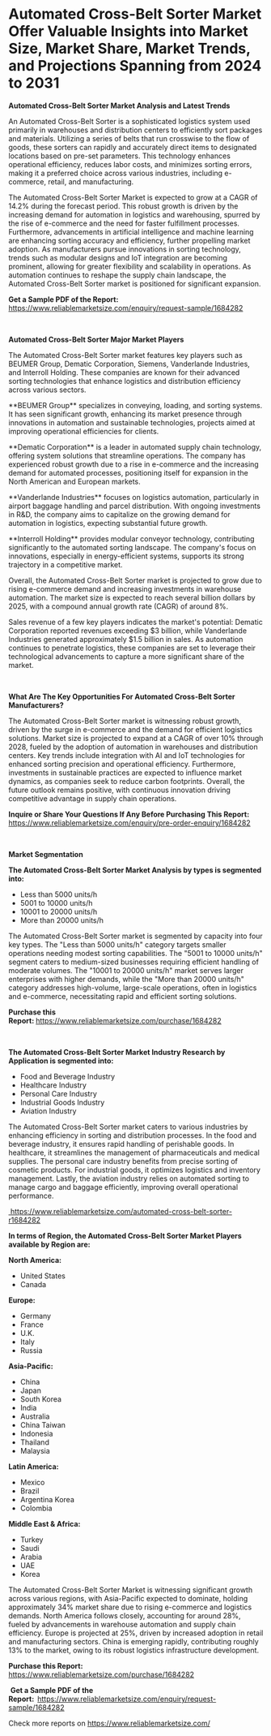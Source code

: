 <p><h1>Automated Cross-Belt Sorter Market Offer Valuable Insights into Market Size, Market Share, Market Trends, and Projections Spanning from 2024 to 2031</h1></p><p><strong>Automated Cross-Belt Sorter Market Analysis and Latest Trends</strong></p>
<p><p>An Automated Cross-Belt Sorter is a sophisticated logistics system used primarily in warehouses and distribution centers to efficiently sort packages and materials. Utilizing a series of belts that run crosswise to the flow of goods, these sorters can rapidly and accurately direct items to designated locations based on pre-set parameters. This technology enhances operational efficiency, reduces labor costs, and minimizes sorting errors, making it a preferred choice across various industries, including e-commerce, retail, and manufacturing.</p><p>The Automated Cross-Belt Sorter Market is expected to grow at a CAGR of 14.2% during the forecast period. This robust growth is driven by the increasing demand for automation in logistics and warehousing, spurred by the rise of e-commerce and the need for faster fulfillment processes. Furthermore, advancements in artificial intelligence and machine learning are enhancing sorting accuracy and efficiency, further propelling market adoption. As manufacturers pursue innovations in sorting technology, trends such as modular designs and IoT integration are becoming prominent, allowing for greater flexibility and scalability in operations. As automation continues to reshape the supply chain landscape, the Automated Cross-Belt Sorter market is positioned for significant expansion.</p></p>
<p><strong>Get a Sample PDF of the Report:&nbsp;</strong> <a href="https://www.reliablemarketsize.com/enquiry/request-sample/1684282?utm_campaign=1197&utm_medium=2&utm_source=Github&utm_content=ia&utm_term=30122024&utm_id=automated-cross-belt-sorter">https://www.reliablemarketsize.com/enquiry/request-sample/1684282</a></p>
<p>&nbsp;</p>
<p><strong>Automated Cross-Belt Sorter Major Market Players</strong></p>
<p><p>The Automated Cross-Belt Sorter market features key players such as BEUMER Group, Dematic Corporation, Siemens, Vanderlande Industries, and Interroll Holding. These companies are known for their advanced sorting technologies that enhance logistics and distribution efficiency across various sectors.</p><p>**BEUMER Group** specializes in conveying, loading, and sorting systems. It has seen significant growth, enhancing its market presence through innovations in automation and sustainable technologies, projects aimed at improving operational efficiencies for clients.</p><p>**Dematic Corporation** is a leader in automated supply chain technology, offering system solutions that streamline operations. The company has experienced robust growth due to a rise in e-commerce and the increasing demand for automated processes, positioning itself for expansion in the North American and European markets.</p><p>**Vanderlande Industries** focuses on logistics automation, particularly in airport baggage handling and parcel distribution. With ongoing investments in R&D, the company aims to capitalize on the growing demand for automation in logistics, expecting substantial future growth.</p><p>**Interroll Holding** provides modular conveyor technology, contributing significantly to the automated sorting landscape. The company's focus on innovations, especially in energy-efficient systems, supports its strong trajectory in a competitive market.</p><p>Overall, the Automated Cross-Belt Sorter market is projected to grow due to rising e-commerce demand and increasing investments in warehouse automation. The market size is expected to reach several billion dollars by 2025, with a compound annual growth rate (CAGR) of around 8%.</p><p>Sales revenue of a few key players indicates the market's potential: Dematic Corporation reported revenues exceeding $3 billion, while Vanderlande Industries generated approximately $1.5 billion in sales. As automation continues to penetrate logistics, these companies are set to leverage their technological advancements to capture a more significant share of the market.</p></p>
<p>&nbsp;</p>
<p><strong>What Are The Key Opportunities For Automated Cross-Belt Sorter Manufacturers?</strong></p>
<p><p>The Automated Cross-Belt Sorter market is witnessing robust growth, driven by the surge in e-commerce and the demand for efficient logistics solutions. Market size is projected to expand at a CAGR of over 10% through 2028, fueled by the adoption of automation in warehouses and distribution centers. Key trends include integration with AI and IoT technologies for enhanced sorting precision and operational efficiency. Furthermore, investments in sustainable practices are expected to influence market dynamics, as companies seek to reduce carbon footprints. Overall, the future outlook remains positive, with continuous innovation driving competitive advantage in supply chain operations.</p></p>
<p><strong>Inquire or Share Your Questions If Any Before Purchasing This Report:</strong> <a href="https://www.reliablemarketsize.com/enquiry/pre-order-enquiry/1684282?utm_campaign=1197&utm_medium=2&utm_source=Github&utm_content=ia&utm_term=30122024&utm_id=automated-cross-belt-sorter">https://www.reliablemarketsize.com/enquiry/pre-order-enquiry/1684282</a></p>
<p>&nbsp;</p>
<p><strong>Market Segmentation</strong></p>
<p><strong>The Automated Cross-Belt Sorter Market Analysis by types is segmented into:</strong></p>
<p><ul><li>Less than 5000 units/h</li><li>5001 to 10000 units/h</li><li>10001 to 20000 units/h</li><li>More than 20000 units/h</li></ul></p>
<p><p>The Automated Cross-Belt Sorter market is segmented by capacity into four key types. The "Less than 5000 units/h" category targets smaller operations needing modest sorting capabilities. The "5001 to 10000 units/h" segment caters to medium-sized businesses requiring efficient handling of moderate volumes. The "10001 to 20000 units/h" market serves larger enterprises with higher demands, while the "More than 20000 units/h" category addresses high-volume, large-scale operations, often in logistics and e-commerce, necessitating rapid and efficient sorting solutions.</p></p>
<p><strong>Purchase this Report:&nbsp;</strong><a href="https://www.reliablemarketsize.com/purchase/1684282?utm_campaign=1197&utm_medium=2&utm_source=Github&utm_content=ia&utm_term=30122024&utm_id=automated-cross-belt-sorter">https://www.reliablemarketsize.com/purchase/1684282</a></p>
<p>&nbsp;</p>
<p><strong>The Automated Cross-Belt Sorter Market Industry Research by Application is segmented into:</strong></p>
<p><ul><li>Food and Beverage Industry</li><li>Healthcare Industry</li><li>Personal Care Industry</li><li>Industrial Goods Industry</li><li>Aviation Industry</li></ul></p>
<p><p>The Automated Cross-Belt Sorter market caters to various industries by enhancing efficiency in sorting and distribution processes. In the food and beverage industry, it ensures rapid handling of perishable goods. In healthcare, it streamlines the management of pharmaceuticals and medical supplies. The personal care industry benefits from precise sorting of cosmetic products. For industrial goods, it optimizes logistics and inventory management. Lastly, the aviation industry relies on automated sorting to manage cargo and baggage efficiently, improving overall operational performance.</p></p>
<p><a href="https://www.reliablemarketsize.com/automated-cross-belt-sorter-r1684282?utm_campaign=1197&utm_medium=2&utm_source=Github&utm_content=ia&utm_term=30122024&utm_id=automated-cross-belt-sorter">&nbsp;https://www.reliablemarketsize.com/automated-cross-belt-sorter-r1684282</a></p>
<p><strong>In terms of Region, the Automated Cross-Belt Sorter Market Players available by Region are:</strong></p>
<p>
    <p> <strong> North America: </strong>
        <ul>
            <li>United States</li>
            <li>Canada</li>
        </ul>
        </p> 
    <p> <strong> Europe: </strong>
        <ul>
            <li>Germany</li>
            <li>France</li>
            <li>U.K.</li>
            <li>Italy</li>
            <li>Russia</li>
        </ul>
        </p> 
    <p> <strong> Asia-Pacific: </strong>
        <ul>
            <li>China</li>
            <li>Japan</li>
            <li>South Korea</li>
            <li>India</li>
            <li>Australia</li>
            <li>China Taiwan</li>
            <li>Indonesia</li>
            <li>Thailand</li>
            <li>Malaysia</li>
        </ul>
        </p> 
    <p> <strong> Latin America: </strong>
        <ul>
            <li>Mexico</li>
            <li>Brazil</li>
            <li>Argentina Korea</li>
            <li>Colombia</li>
        </ul>
        </p> 
    <p> <strong> Middle East & Africa: </strong>
        <ul>
            <li>Turkey</li>
            <li>Saudi</li>
            <li>Arabia</li>
            <li>UAE</li>
            <li>Korea</li>
        </ul>
    </p>
    </p>
<p><p>The Automated Cross-Belt Sorter Market is witnessing significant growth across various regions, with Asia-Pacific expected to dominate, holding approximately 34% market share due to rising e-commerce and logistics demands. North America follows closely, accounting for around 28%, fueled by advancements in warehouse automation and supply chain efficiency. Europe is projected at 25%, driven by increased adoption in retail and manufacturing sectors. China is emerging rapidly, contributing roughly 13% to the market, owing to its robust logistics infrastructure development.</p></p>
<p><strong>Purchase this Report: </strong><a href="https://www.reliablemarketsize.com/purchase/1684282?utm_campaign=1197&utm_medium=2&utm_source=Github&utm_content=ia&utm_term=30122024&utm_id=automated-cross-belt-sorter">https://www.reliablemarketsize.com/purchase/1684282</a></p>
<p>&nbsp;<strong>Get a Sample PDF of the Report:&nbsp;&nbsp;</strong><a href="https://www.reliablemarketsize.com/enquiry/request-sample/1684282?utm_campaign=1197&utm_medium=2&utm_source=Github&utm_content=ia&utm_term=30122024&utm_id=automated-cross-belt-sorter">https://www.reliablemarketsize.com/enquiry/request-sample/1684282</a></p>
<p><strong></strong></p>
<p>Check more reports on <a href="https://www.reliablemarketsize.com/?utm_campaign=1197&utm_medium=2&utm_source=Github&utm_content=ia&utm_term=30122024&utm_id=automated-cross-belt-sorter">https://www.reliablemarketsize.com/</a></p>